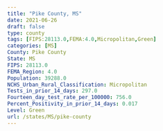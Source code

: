 ```yaml
---
title: "Pike County, MS"
date: 2021-06-26
draft: false
type: county
tags: [FIPS:28113.0,FEMA:4.0,Micropolitan,Green]
categories: [MS]
County: Pike County
State: MS
FIPS: 28113.0
FEMA_Region: 4.0
Population: 39288.0
NCHS_Urban_Rural_Classification: Micropolitan
Tests_in_prior_14_days: 297.0
Fourteen_day_test_rate_per_100000: 756.0
Percent_Positivity_in_prior_14_days: 0.017
Level: Green
url: /states/MS/pike-county
---
```



